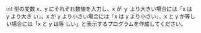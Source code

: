 int 型の変数 x、y にそれぞれ数値を入力し、x が ｙ より大きい場合には「x は y より大き
い」、x が y より小さい場合には「x は y より小さい」、x と y が等しい場合には「x と y は等
しい」と表示するプログラムを作成してください。
